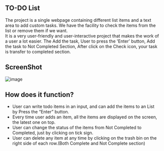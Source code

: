 ## TO-DO List

The project is a single webpage containing different list items and a text area to add custom tasks. 
We have the facility to check the items from the list or remove them if we want.   
It is a very user-friendly and user-interactive project that makes the work of a user a lot easier.
The Add the task, User to press the 'Enter' button, Add the task to Not Completed Section, 
After click on the Check icon, your task is transfer to completed section.


## ScreenShot

![image](https://user-images.githubusercontent.com/67471717/114513724-1f3bcd00-9c58-11eb-967a-3903e9255453.png)


## How does it function?

- User can write todo items in an input, and can add the items to an List by Press the “Enter” button.
- Every time user adds an item, all the items are displayed on the screen, the latest one on top.
- User can change the status of the items from Not Completed to Completed, just by clicking on tick sign. 
- User can delete any item at any time by clicking on the trash bin on the right side of each row.(Both Complete and Not Complete section)
